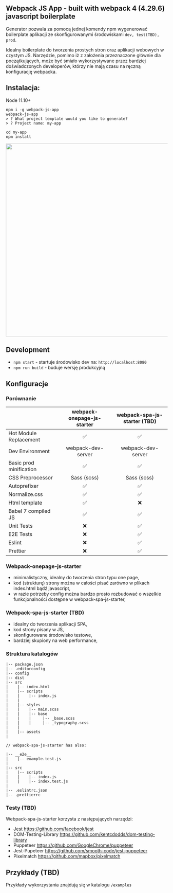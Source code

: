 ## Webpack JS App - built with webpack 4 (4.29.6) javascript boilerplate

Generator pozwala za pomocą jednej komendy npm wygenerować boilerplate aplikacji
ze skonfigurowanymi środowiskami `dev, test(TBD), prod`.

Idealny boilerplate do tworzenia prostych stron oraz aplikacji webowych w czystym JS.
Narzędzie, pomimo iż z założenia przeznaczone głównie dla początkujących, może być śmiało wykorzystywane przez bardziej
doświadczonych developerów, którzy nie mają czasu na ręczną konfigurację webpacka.

## Instalacja:

Node 11.10+
```
npm i -g webpack-js-app
webpack-js-app
> ? What project template would you like to generate?
> ? Project name: my-app
  
cd my-app
npm install
```

<p align="center">
  <img width="600" src="https://asciinema.org/a/T8KveBQBmse232R37dUbdtwJo.svg">
</p>


## Development

- `npm start` - startuje środowisko dev na: `http://localhost:8080`
- `npm run build` - buduje wersję produkcyjną

## Konfiguracje

### Porównanie

|                         | webpack-onepage-js-starter | webpack-spa-js-starter (TBD) |
| :---------------------- | :------------------------: | :--------------------: |
| Hot Module Replacement  |     :white_check_mark:     |   :white_check_mark:   |
| Dev Environment         |     webpack-dev-server     |   webpack-dev-server   |
| Basic prod minification |     :white_check_mark:     |   :white_check_mark:   |
| CSS Preprocessor        |        Sass (scss)         |      Sass (scss)       |
| Autoprefixer            |     :white_check_mark:     |   :white_check_mark:   |
| Normalize.css           |     :white_check_mark:     |   :white_check_mark:   |
| Html template           |     :white_check_mark:     |          :x:           |
| Babel 7 compiled JS     |     :white_check_mark:     |   :white_check_mark:   |
| Unit Tests              |            :x:             |   :white_check_mark:   |
| E2E Tests               |            :x:             |   :white_check_mark:   |
| Eslint                  |            :x:             |   :white_check_mark:   |
| Prettier                |            :x:             |   :white_check_mark:   |

### Webpack-onepage-js-starter

- minimalistyczny, idealny do tworzenia stron typu one page,
- kod (strukturę) strony można w całości pisać zarówno w plikach index.html bądź javascript,
- w razie potrzeby config można bardzo prosto rozbudować o wszelkie funkcjonalności dostępne w webpack-spa-js-starter,

### Webpack-spa-js-starter (TBD)

- idealny do tworzenia aplikacji SPA,
- kod strony pisany w JS,
- skonfigurowane środowisko testowe,
- bardziej skupiony na web performance,

### Struktura katalogów

```
|-- package.json
|-- .editorconfig
|-- config
|-- dist
|-- src
|    |-- index.html
|    |-- scripts
|    |    |-- index.js
|    |
|    |-- styles
|    |    |-- main.scss
|    |    |-- base
|    |    |     |-- _base.scss
|    |    |     |-- _typography.scss
|    |
|    |-- assets
|

// webpack-spa-js-starter has also:

|-- __e2e__
|    |-- example.test.js
|
|-- src
|    |-- scripts
|    |    |-- index.js
|    |    |-- index.test.js
|
|-- .eslintrc.json
|-- .prettierrc
```

### Testy (TBD)

Webpack-spa-js-starter korzysta z następujących narzędzi:

- Jest https://github.com/facebook/jest
- DOM-Testing-Library https://github.com/kentcdodds/dom-testing-library
- Puppeteer https://github.com/GoogleChrome/puppeteer
- Jest-Pupeteer https://github.com/smooth-code/jest-puppeteer
- Pixelmatch https://github.com/mapbox/pixelmatch

## Przykłady (TBD)

Przykłady wykorzystania znajdują się w katalogu `/examples`
